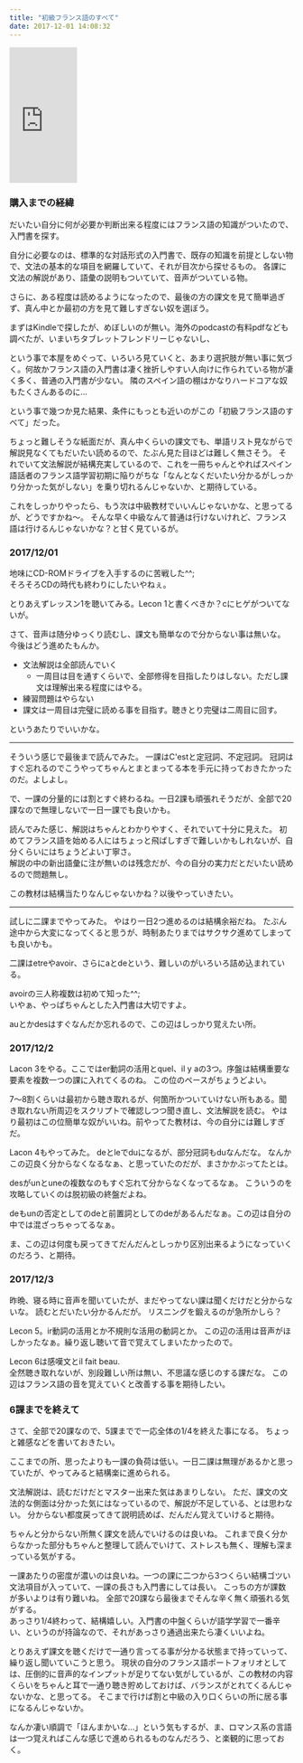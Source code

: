 ```yaml
---
title: "初級フランス語のすべて"
date: 2017-12-01 14:08:32
---
```


<iframe style="width:120px;height:240px;" marginwidth="0" marginheight="0" scrolling="no" frameborder="0" src="https://rcm-fe.amazon-adsystem.com/e/cm?ref=qf_sp_asin_til&t=karino203-22&m=amazon&o=9&p=8&l=as1&IS1=1&detail=1&asins=4794604025&bc1=ffffff<1=_top&fc1=333333&lc1=0066c0&bg1=ffffff&f=ifr"> </iframe>

### 購入までの経緯

だいたい自分に何が必要か判断出来る程度にはフランス語の知識がついたので、入門書を探す。

自分に必要なのは、標準的な対話形式の入門書で、既存の知識を前提としない物で、文法の基本的な項目を網羅していて、それが目次から探せるもの。
各課に文法の解説があり、語彙の説明もついていて、音声がついている物。

さらに、ある程度は読めるようになったので、最後の方の課文を見て簡単過ぎず、真ん中とか最初の方を見て難しすぎない奴を選ぼう。

まずはKindleで探したが、めぼしいのが無い。海外のpodcastの有料pdfなども調べたが、いまいちタブレットフレンドリーじゃないし、

という事で本屋をめぐって、いろいろ見ていくと、あまり選択肢が無い事に気づく。何故かフランス語の入門書は凄く挫折しやすい人向けに作られている物が凄く多く、普通の入門書が少ない。
隣のスペイン語の棚はかなりハードコアな奴もたくさんあるのに…

という事で幾つか見た結果、条件にもっとも近いのがこの「初級フランス語のすべて」だった。

ちょっと難しそうな紙面だが、真ん中くらいの課文でも、単語リスト見ながらで解説見なくてもだいたい読めるので、たぶん見た目ほどは難しく無さそう。
それでいて文法解説が結構充実しているので、これを一冊ちゃんとやればスペイン語話者のフランス語学習初期に陥りがちな「なんとなくだいたい分かるがしっかり分かった気がしない」を乗り切れるんじゃないか、と期待している。

これをしっかりやったら、もう次は中級教材でいいんじゃないかな、と思ってるが、どうですかね〜。
そんな早く中級なんて普通は行けないけれど、フランス語は行けるんじゃないかな？と甘く見ているが。

### 2017/12/01

地味にCD-ROMドライブを入手するのに苦戦した^^;  
そろそろCDの時代も終わりにしたいやねぇ。

とりあえずレッスン1を聴いてみる。Lecon 1と書くべきか？cにヒゲがついてないが。

さて、音声は随分ゆっくり読むし、課文も簡単なので分からない事は無いな。
今後はどう進めたもんか。

- 文法解説は全部読んでいく
   - 一周目は目を通すくらいで、全部修得を目指したりはしない。ただし課文は理解出来る程度にはやる。
- 練習問題はやらない
- 課文は一周目は完璧に読める事を目指す。聴きとり完璧は二周目に回す。

というあたりでいいかな。

----

そういう感じで最後まで読んでみた。
一課はC'estと定冠詞、不定冠詞。
冠詞はすぐ忘れるのでこうやってちゃんとまとまってる本を手元に持っておきたかったのだ。よしよし。

で、一課の分量的には割とすぐ終わるね。一日2課も頑張れそうだが、全部で20課なので無理しないで一日一課でも良いかも。

読んでみた感じ、解説はちゃんとわかりやすく、それでいて十分に見えた。
初めてフランス語を始める人にはちょっと飛ばしすぎで難しいかもしれないが、自分くらいにはちょうどよい丁寧さ。  
解説の中の新出語彙に注が無いのは残念だが、今の自分の実力だとだいたい読めるので問題無し。

この教材は結構当たりなんじゃないかね？以後やっていきたい。

----

試しに二課までやってみた。
やはり一日2つ進めるのは結構余裕だね。
たぶん途中から大変になってくると思うが、時制あたりまではサクサク進めてしまっても良いかも。

二課はetreやavoir、さらにaとdeという、難しいのがいろいろ詰め込まれている。

avoirの三人称複数は初めて知った^^;  
いやぁ、やっぱちゃんとした入門書は大切ですよ。

auとかdesはすぐなんだか忘れるので、この辺はしっかり覚えたい所。

### 2017/12/2

Lacon 3をやる。ここではer動詞の活用とquel、il y aの3つ。序盤は結構重要な要素を複数一つの課に入れてくるのね。
この位のペースがちょうどよい。

7〜8割くらいは最初から聴き取れるが、何箇所かついていけない所もある。聞き取れない所周辺をスクリプトで確認しつつ聞き直し、文法解説を読む。
やはり最初はこの位簡単な奴がいいね。前やってた教材は、今の自分には難しすぎだ。

Lacon 4もやってみた。
deとleでduになるが、部分冠詞もduなんだな。
なんかこの辺良く分からなくなるなぁ、と思っていたのだが、まさかかぶってたとは。

desがunとuneの複数なのもすぐ忘れて分からなくなってるなぁ。
こういうのを攻略していくのは脱初級の終盤だよね。

deもunの否定としてのdeと前置詞としてのdeがあるんだなぁ。この辺は自分の中では混ざっちゃってるなぁ。

ま、この辺は何度も戻ってきてだんだんとしっかり区別出来るようになっていくのだろう、と期待。

### 2017/12/3

昨晩、寝る時に音声を聞いていたが、まだやってない課は聞くだけだと分からないな。
読むとだいたい分かるんだが。
リスニングを鍛えるのが急所かしら？

Lecon 5。ir動詞の活用とか不規則な活用の動詞とか。
この辺の活用は音声がほしかったなぁ。繰り返し聴いて音で覚えてしまいたかったので。

Lecon 6は感嘆文とil fait beau.  
全然聴き取れないが、別段難しい所は無い、不思議な感じのする課だな。
この辺はフランス語の音を覚えていくと改善する事を期待したい。

### 6課までを終えて

さて、全部で20課なので、5課までで一応全体の1/4を終えた事になる。
ちょっと雑感などを書いておきたい。

ここまでの所、思ったよりも一課の負荷は低い。一日二課は無理があるかと思っていたが、やってみると結構楽に進められる。

文法解説は、読むだけだとマスター出来た気はあまりしない。
ただ、課文の文法的な側面は分かった気にはなっているので、解説が不足している、とは思わない。
分からない都度戻ってきて説明読めば、だんだん覚えていけると期待。

ちゃんと分からない所無く課文を読んでいけるのは良いね。
これまで良く分からなかった部分もちゃんと整理して読んでいけて、ストレスも無く、理解も深まっている気がする。

一課あたりの密度が濃いのは良いね。一つの課に二つから3つくらい結構ゴツい文法項目が入っていて、一課の長さも入門書にしては長い。
こっちの方が課数が多いよりは有り難いね。
全部で20課なら最後までそんな辛く無く頑張れる気がする。  
あっさり1/4終わって、結構嬉しい。入門書の中盤くらいが語学学習で一番辛い、というのが持論なので、それがあっさり通過出来たら凄くいいよね。

とりあえず課文を聴くだけで一通り言ってる事が分かる状態まで持っていって、繰り返し聞いていこうと思う。
現状の自分のフランス語ポートフォリオとしては、圧倒的に音声的なインプットが足りてない気がしているが、この教材の内容くらいをちゃんと耳で一通り聴き貯めしておけば、バランスがとれてくるんじゃないかな、と思ってる。
そこまで行けば割と中級の入り口くらいの所に居る事になるんじゃないか。

なんか凄い順調で「ほんまかいな…」という気もするが、ま、ロマンス系の言語は一つ覚えればこんな感じで進められるものなんだろう、と楽観的に思っておく。
